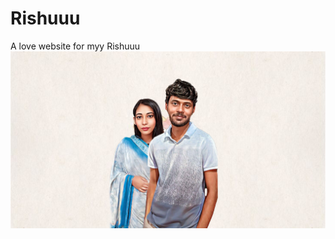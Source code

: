 # Rishuuu
A love website for myy Rishuuu
![image alt](https://github.com/Amitzme/Rishuuu/blob/9604bf3f8f4dcd134af28c42400e16e828dbf428/us.png)

